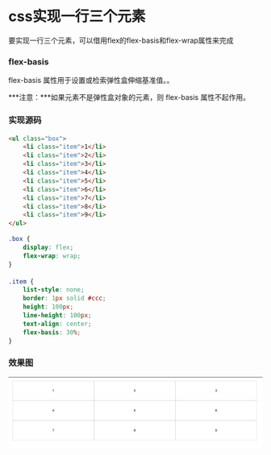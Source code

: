# css实现一行三个元素

要实现一行三个元素，可以借用flex的flex-basis和flex-wrap属性来完成

### flex-basis

flex-basis 属性用于设置或检索弹性盒伸缩基准值。。

***注意：***如果元素不是弹性盒对象的元素，则 flex-basis 属性不起作用。

### 实现源码

```html
<ul class="box">
    <li class="item">1</li>
    <li class="item">2</li>
    <li class="item">3</li>
    <li class="item">4</li>
    <li class="item">5</li>
    <li class="item">6</li>
    <li class="item">7</li>
    <li class="item">8</li>
    <li class="item">9</li>
</ul>
```

```css
.box {
    display: flex;
    flex-wrap: wrap;
}

.item {
    list-style: none;
    border: 1px solid #ccc;
    height: 100px;
    line-height: 100px;
    text-align: center;
    flex-basis: 30%;
}
```

### 效果图

![](../imgs/flexbasis.png)
